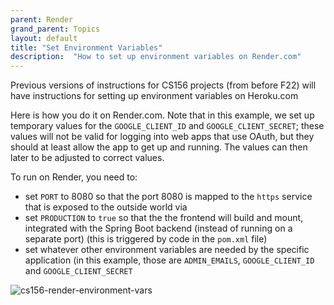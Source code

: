 ```yaml
---
parent: Render
grand_parent: Topics
layout: default
title: "Set Environment Variables"
description:  "How to set up environment variables on Render.com"
---
```


Previous versions of instructions for CS156 projects (from before F22) will have instructions for setting up environment variables on Heroku.com

Here is how you do it on Render.com.  Note that in this example, we set up temporary values for the `GOOGLE_CLIENT_ID` and `GOOGLE_CLIENT_SECRET`; these values will not be valid for logging into web apps that use OAuth, but they should at least allow the
app to get up and running.   The values can then later to be adjusted to correct values.

To run on Render, you need to:
* set `PORT` to 8080 so that the port 8080 is mapped to the `https` service that is exposed to the outside world via 
* set `PRODUCTION` to `true` so that the the frontend will build and mount, integrated with the Spring Boot backend (instead of running on a separate port) (this is triggered by code in the `pom.xml` file)
* set whatever other environment variables are needed by the specific application (in this example, those are `ADMIN_EMAILS`, `GOOGLE_CLIENT_ID` and `GOOGLE_CLIENT_SECRET`

![cs156-render-environment-vars](https://user-images.githubusercontent.com/1119017/194436920-e8bd0361-7c8c-48ef-91c5-035373029c7c.gif)
